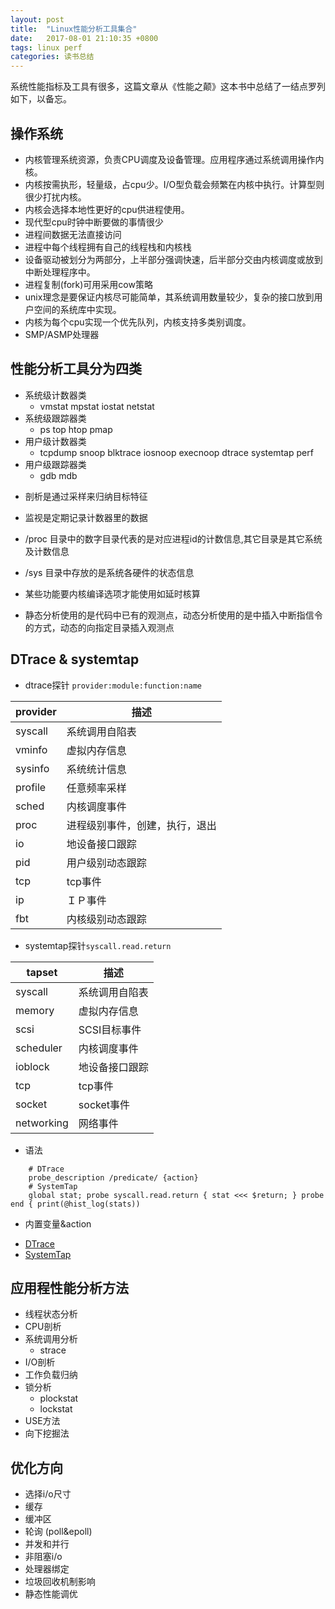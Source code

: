 ```yaml
---
layout: post
title:  "Linux性能分析工具集合"
date:   2017-08-01 21:10:35 +0800
tags: linux perf
categories: 读书总结
---
```

系统性能指标及工具有很多，这篇文章从《性能之颠》这本书中总结了一结点罗列如下，以备忘。

<!--break-->

## 操作系统

* 内核管理系统资源，负责CPU调度及设备管理。应用程序通过系统调用操作内核。
* 内核按需执形，轻量级，占cpu少。I/O型负载会频繁在内核中执行。计算型则很少打扰内核。
* 内核会选择本地性更好的cpu供进程使用。
* 现代型cpu时钟中断要做的事情很少
* 进程间数据无法直接访问
* 进程中每个线程拥有自己的线程栈和内核栈
* 设备驱动被划分为两部分，上半部分强调快速，后半部分交由内核调度或放到中断处理程序中。
* 进程复制(fork)可用采用cow策略
* unix理念是要保证内核尽可能简单，其系统调用数量较少，复杂的接口放到用户空间的系统库中实现。
* 内核为每个cpu实现一个优先队列，内核支持多类别调度。
* SMP/ASMP处理器

## 性能分析工具分为四类

- 系统级计数器类
	- vmstat mpstat iostat netstat
- 系统级跟踪器类
	- ps top htop pmap
- 用户级计数器类
	- tcpdump snoop blktrace iosnoop execnoop dtrace systemtap perf
- 用户级跟踪器类
	- gdb mdb 

* 剖析是通过采样来归纳目标特征
* 监视是定期记录计数器里的数据

* /proc 目录中的数字目录代表的是对应进程id的计数信息,其它目录是其它系统及计数信息
* /sys 目录中存放的是系统各硬件的状态信息
* 某些功能要内核编译选项才能使用如延时核算
* 静态分析使用的是代码中已有的观测点，动态分析使用的是中插入中断指信令的方式，动态的向指定目录插入观测点

## DTrace & systemtap

* dtrace探针 `provider:module:function:name`

| provider | 描述                           |
| --       | --                             |
| syscall  | 系统调用自陷表                 |
| vminfo   | 虚拟内存信息                   |
| sysinfo  | 系统统计信息                   |
| profile  | 任意频率采样                   |
| sched    | 内核调度事件                   |
| proc     | 进程级别事件，创建，执行，退出 |
| io       | 地设备接口跟踪                 |
| pid      | 用户级别动态跟踪               |
| tcp      | tcp事件                        |
| ip       | ＩＰ事件                       |
| fbt      | 内核级别动态跟踪               |

* systemtap探针`syscall.read.return`

| tapset     | 描述           |
| --         | --             |
| syscall    | 系统调用自陷表 |
| memory     | 虚拟内存信息   |
| scsi       | SCSI目标事件   |
| scheduler  | 内核调度事件   |
| ioblock    | 地设备接口跟踪 |
| tcp        | tcp事件        |
| socket     | socket事件     |
| networking | 网络事件       |

* 语法

~~~shell
	# DTrace
	probe_description /predicate/ {action}
	# SystemTap
	global stat; probe syscall.read.return { stat <<< $return; } probe end { print(@hist_log(stats))
~~~

* 内置变量&action

- [DTrace](http://docs.oracle.com/cd/E24847_01/html/E22192/gcfqr.html#gcgke)
- [SystemTap](https://access.redhat.com/documentation/en-US/Red_Hat_Enterprise_Linux/6/html-single/SystemTap_Beginners_Guide/#systemtapscript-functions)


## 应用程性能分析方法

- 线程状态分析
- CPU剖析
- 系统调用分析
	- strace 
- I/O剖析
- 工作负载归纳
- 锁分析 
	- plockstat
	- lockstat
- USE方法
- 向下挖掘法

## 优化方向

- 选择i/o尺寸
- 缓存
- 缓冲区
- 轮询 (poll&epoll)
- 并发和并行
- 非阻塞i/o
- 处理器绑定
- 垃圾回收机制影响
- 静态性能调优

